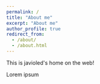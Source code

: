 ```yaml
---
permalink: /
title: "About me"
excerpt: "About me"
author_profile: true
redirect_from: 
  - /about/
  - /about.html
---
```


This is javioled's home on the web!

Lorem ipsum
